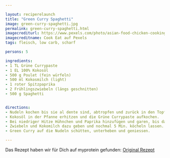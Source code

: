 ```yaml
---

layout: reciperelaunch
title: "Green Curry Spaghetti"
image: green-curry-spaghetti.jpg
permalink: green-curry-spaghetti.html
imagecrediturl: https://www.pexels.com/photo/asian-food-chicken-cooking-curry-776873/
imagecreditname: Cook Eat auf Pexels
tags: fleisch, low carb, scharf

persons: 5

ingredients:
- 1 TL Grüne Currypaste
- 1 EL 100% Kokosöl
- 500 g Poulet (fein würfeln)
- 500 ml Kokosmilch (light)
- 1 roter Spitzpaprika
- 2 Frühlingszwiebeln (längs geschnitten)
- 500 g Spaghetti


directions:
- Nudeln kochen bis sie al dente sind, abtropfen und zurück in den Topf geben.
- Kokosöl in der Pfanne erhitzen und die Grüne Currypaste aufkochen.
- Bei niedriger Hitze Hühnchen und Paprika hinzufügen und garen, bis das ganze Fleisch weiss ist.
- Zwiebeln und Kokomilch dazu geben und nochmal 5 Min. köcheln lassen.
- Green Curry auf die Nudeln schütten, unterheben und geniessen.

---
```


Das Rezept haben wir für Dich auf myprotein gefunden: [Original Rezept](https://www.myprotein.ch/blog/rezepte/gruenes-thai-curry-mit-nudeln-einfache-meal-prep/)